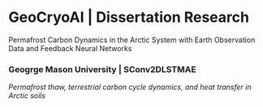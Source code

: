 # GeoCryoAI | Dissertation Research
Permafrost Carbon Dynamics in the Arctic System with Earth Observation Data and Feedback Neural Networks
<br>
### Geogrge Mason University | SConv2DLSTMAE
_Permafrost thaw, terrestrial carbon cycle dynamics, and heat transfer in Arctic soils_
